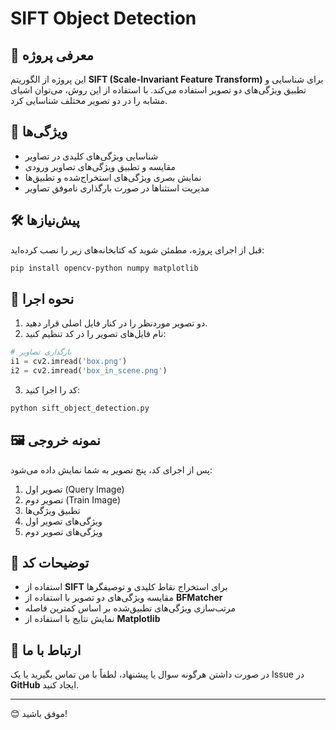 # SIFT Object Detection

## 📌 معرفی پروژه
این پروژه از الگوریتم **SIFT (Scale-Invariant Feature Transform)** برای شناسایی و تطبیق ویژگی‌های دو تصویر استفاده می‌کند. با استفاده از این روش، می‌توان اشیای مشابه را در دو تصویر مختلف شناسایی کرد.

## 🚀 ویژگی‌ها
- شناسایی ویژگی‌های کلیدی در تصاویر
- مقایسه و تطبیق ویژگی‌های تصاویر ورودی
- نمایش بصری ویژگی‌های استخراج‌شده و تطبیق‌ها
- مدیریت استثناها در صورت بارگذاری ناموفق تصاویر

## 🛠️ پیش‌نیازها
قبل از اجرای پروژه، مطمئن شوید که کتابخانه‌های زیر را نصب کرده‌اید:

```bash
pip install opencv-python numpy matplotlib
```

## 📂 نحوه اجرا
1. دو تصویر موردنظر را در کنار فایل اصلی قرار دهید.
2. نام فایل‌های تصویر را در کد تنظیم کنید:

```python
# بارگذاری تصاویر
i1 = cv2.imread('box.png')
i2 = cv2.imread('box_in_scene.png')
```
3. کد را اجرا کنید:

```bash
python sift_object_detection.py
```

## 🖼️ نمونه خروجی
پس از اجرای کد، پنج تصویر به شما نمایش داده می‌شود:
1. تصویر اول (Query Image)
2. تصویر دوم (Train Image)
3. تطبیق ویژگی‌ها
4. ویژگی‌های تصویر اول
5. ویژگی‌های تصویر دوم

## 📜 توضیحات کد
- استفاده از **SIFT** برای استخراج نقاط کلیدی و توصیفگرها
- مقایسه ویژگی‌های دو تصویر با استفاده از **BFMatcher**
- مرتب‌سازی ویژگی‌های تطبیق‌شده بر اساس کمترین فاصله
- نمایش نتایج با استفاده از **Matplotlib**

## 📧 ارتباط با ما
در صورت داشتن هرگونه سوال یا پیشنهاد، لطفاً با من تماس بگیرید یا یک Issue در **GitHub** ایجاد کنید.

---
😊 موفق باشید!

